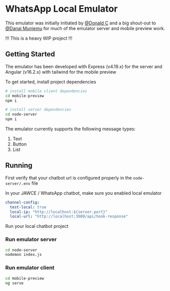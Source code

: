 # WhatsApp Local Emulator
This emulator was initially initiated by [@Donald C](https://www.linkedin.com/in/donchinhuru/) 
and a big shout-out to [@Danai Munjemu](https://www.linkedin.com/in/danai-munjemu/) 
for much of the emulator server and mobile preview work.


!!! This is a heavy WIP project !!!

## Getting Started
The emulator has been developed with Express (v4.19.x) for the server and Angular (v16.2.x) with tailwind for the mobile preview

To get started, install project dependencies
```bash
# install mobile client dependencies
cd mobile-preview
npm i

# install server dependencies
cd node-server
npm i
```

The emulator currently supports the following message types:
1. Text
2. Button
3. List

## Running
First verify that your chatbot url is configured properly in the `node-server/.env` file

In your JAWCE / WhatsApp chatbot, make sure you enabled local emulator
```yaml
channel-config:
  test-local: true
  local-ip: "http://localhost:${server.port}"
  local-url: "http://localhost:3000/api/hook-response"
```
Run your local chatbot project

### Run emulator server
```bash
cd node-server
nodemon index.js
```

### Run emulator client
```bash
cd mobile-preview
ng serve
```
